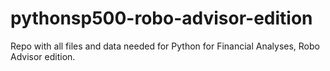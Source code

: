 # pythonsp500-robo-advisor-edition
Repo with all files and data needed for Python for Financial Analyses, Robo Advisor edition.
